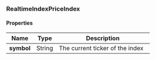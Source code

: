 
[//]: # (CLASS:RealtimeIndexPriceIndex)

[//]: # (KIND:object)

### RealtimeIndexPriceIndex

#### Properties

[//]: # (START_DEFINITION)

Name | Type | Description
------------ | ------------- | -------------
**symbol** | String | The current ticker of the index &nbsp;

[//]: # (END_DEFINITION)





